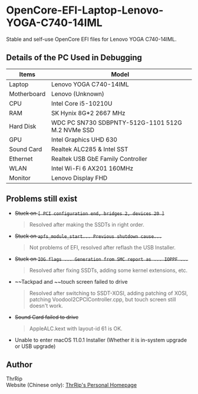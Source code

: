 # OpenCore-EFI-Laptop-Lenovo-YOGA-C740-14IML
 Stable and self-use OpenCore EFI files for Lenovo YOGA C740-14IML.



## Details of the PC Used in Debugging
| Items       | Model               |
| ----------- | ------------------- |
| Laptop      | Lenovo YOGA C740-14IML |
| Motherboard | Lenovo (Unknown)    |
| CPU         | Intel Core i5-10210U |
| RAM         | SK Hynix 8G*2 2667 MHz |
| Hard Disk   | WDC PC SN730 SDBPNTY-512G-1101 512G M.2 NVMe SSD |
| GPU         | Intel Graphics UHD 630 |
| Sound Card  | Realtek ALC285 & Intel SST |
| Ethernet    | Realtek USB GbE Family Controller |
| WLAN        | Intel Wi-Fi 6 AX201 160MHz |
| Monitor     | Lenovo Display FHD  |

## Problems still exist
- ~~Stuck on `[ PCI configuration end, bridges 2, devices 20 ]`~~
  > Resolved after making the SSDTs in right order.
- ~~Stuck on `apfs_module_start... Previous shutdown cause...`~~
  > Not problems of EFI, resolved after reflash the USB Installer.
- ~~Stuck on `IOG flags ... Generation from SMC report as ... IOPPF ...`~~
  > Resolved after fixing SSDTs, adding some kernel extensions, etc.
- ~~Tackpad and ~~touch screen failed to drive
  > Resolved after switching to SSDT-XOSI, adding patching of XOSI, patching VoodooI2CPCIController.cpp, but touch screen still doesn't work.
- ~~Sound Card failed to drive~~
  > AppleALC.kext with layout-id 61 is OK.
- Unable to enter macOS 11.0.1 Installer (Whether it is in-system upgrade or USB upgrade)

## Author
ThrRip  
Website (Chinese only): [ThrRip's Personal Homepage](https://thrrip.space)
